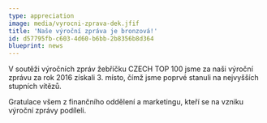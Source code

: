 ```yaml
---
type: appreciation
image: media/vyrocni-zprava-dek.jfif
title: 'Naše výroční zpráva je bronzová!'
id: d57795fb-c603-4d60-b6bb-2b8356b8d364
blueprint: news
---
```

<p>V soutěži výročních zpráv žebříčku CZECH TOP 100 jsme za naši výroční zprávu za rok 2016 získali 3. místo, čímž jsme poprvé stanuli na nejvyšších stupních vítězů.
</p>
<p>Gratulace všem z finančního oddělení a marketingu, kteří se na vzniku výroční zprávy podíleli.
</p>